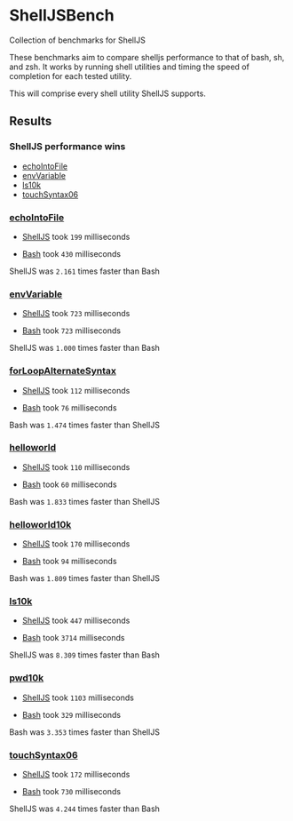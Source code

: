 # ShellJSBench
Collection of benchmarks for ShellJS

These benchmarks aim to compare shelljs performance to that of bash, sh, and zsh.
It works by running shell utilities and timing the speed of completion for each 
tested utility.

This will comprise every shell utility ShellJS supports.

## Results

### ShellJS performance wins

 - [echoIntoFile](scripts/echoIntoFile)
 - [envVariable](scripts/envVariable)
 - [ls10k](scripts/ls10k)
 - [touchSyntax06](scripts/touchSyntax06)

### [echoIntoFile](scripts/echoIntoFile)

 - [ShellJS](scripts/echoIntoFile/echoIntoFile.js) took `199` milliseconds

 - [Bash](scripts/echoIntoFile/echoIntoFile.sh) took `430` milliseconds

ShellJS was `2.161` times faster than Bash

### [envVariable](scripts/envVariable)

 - [ShellJS](scripts/envVariable/envVar.js) took `723` milliseconds

 - [Bash](scripts/envVariable/envVar.sh) took `723` milliseconds

ShellJS was `1.000` times faster than Bash

### [forLoopAlternateSyntax](scripts/forLoopAlternateSyntax)

 - [ShellJS](scripts/forLoopAlternateSyntax/helloworld10k.js) took `112` milliseconds

 - [Bash](scripts/forLoopAlternateSyntax/helloworld10k.sh) took `76` milliseconds

Bash was `1.474` times faster than ShellJS

### [helloworld](scripts/helloworld)

 - [ShellJS](scripts/helloworld/helloworld.js) took `110` milliseconds

 - [Bash](scripts/helloworld/helloworld.sh) took `60` milliseconds

Bash was `1.833` times faster than ShellJS

### [helloworld10k](scripts/helloworld10k)

 - [ShellJS](scripts/helloworld10k/helloworld10k.js) took `170` milliseconds

 - [Bash](scripts/helloworld10k/helloworld10k.sh) took `94` milliseconds

Bash was `1.809` times faster than ShellJS

### [ls10k](scripts/ls10k)

 - [ShellJS](scripts/ls10k/ls10k.js) took `447` milliseconds

 - [Bash](scripts/ls10k/ls10k.sh) took `3714` milliseconds

ShellJS was `8.309` times faster than Bash

### [pwd10k](scripts/pwd10k)

 - [ShellJS](scripts/pwd10k/path10k.js) took `1103` milliseconds

 - [Bash](scripts/pwd10k/path10k.sh) took `329` milliseconds

Bash was `3.353` times faster than ShellJS

### [touchSyntax06](scripts/touchSyntax06)

 - [ShellJS](scripts/touchSyntax06/touchrm10k.js) took `172` milliseconds

 - [Bash](scripts/touchSyntax06/touchrm10k.sh) took `730` milliseconds

ShellJS was `4.244` times faster than Bash